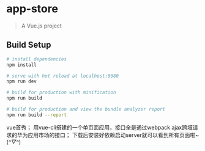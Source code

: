 # app-store

> A Vue.js project

## Build Setup

``` bash
# install dependencies
npm install

# serve with hot reload at localhost:8080
npm run dev

# build for production with minification
npm run build

# build for production and view the bundle analyzer report
npm run build --report
```
vue首秀；
用vue-cli搭建的一个单页面应用，接口全是通过webpack ajax跨域请求的华为应用市场的接口；
下载后安装好依赖启动server就可以看到所有页面啦~
(*^▽^*)
